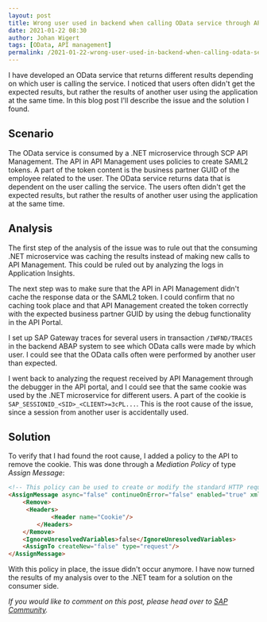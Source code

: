 ```yaml
---
layout: post
title: Wrong user used in backend when calling OData service through API Management with SAML2 token
date: 2021-01-22 08:30
author: Johan Wigert
tags: [OData, API management]
permalink: /2021-01-22-wrong-user-used-in-backend-when-calling-odata-service-through-api-management-with-saml2-token/
---
```


I have developed an OData service that returns different results depending on which user is calling the service. I noticed that users often didn't get the expected results, but rather the results of another user using the application at the same time. In this blog post I'll describe the issue and the solution I found.
<!--more-->

## Scenario

The OData service is consumed by a .NET microservice through SCP API Management. The API in API Management uses policies to create SAML2 tokens. A part of the token content is the business partner GUID of the employee related to the user. The OData service returns data that is dependent on the user calling the service. The users often didn't get the expected results, but rather the results of another user using the application at the same time.

## Analysis

The first step of the analysis of the issue was to rule out that the consuming .NET microservice was caching the results instead of making new calls to API Management. This could be ruled out by analyzing the logs in Application Insights.

The next step was to make sure that the API in API Management didn't cache the response data or the SAML2 token. I could confirm that no caching took place and that API Management created the token correctly with the expected business partner GUID by using the debug functionality in the API Portal.

I set up SAP Gateway traces for several users in transaction `/IWFND/TRACES` in the backend ABAP system to see which OData calls were made by which user. I could see that the OData calls often were performed by another user than expected.

I went back to analyzing the request received by API Management through the debugger in the API portal, and I could see that the same cookie was used by the .NET microservice for different users. A part of the cookie is `SAP_SESSIONID_<SID>_<CLIENT>=3cPL...`. This is the root cause of the issue, since a session from another user is accidentally used.

## Solution

To verify that I had found the root cause, I added a policy to the API to remove the cookie. This was done through a _Mediation Policy_ of type _Assign Message_:

```html
<!-- This policy can be used to create or modify the standard HTTP request and response messages -->
<AssignMessage async="false" continueOnError="false" enabled="true" xmlns='http://www.sap.com/apimgmt'>
	<Remove>
	 <Headers>
            <Header name="Cookie"/>
        </Headers>
	</Remove>
	<IgnoreUnresolvedVariables>false</IgnoreUnresolvedVariables>
	<AssignTo createNew="false" type="request"/>
</AssignMessage>
```

With this policy in place, the issue didn't occur anymore. I have now turned the results of my analysis over to the .NET team for a solution on the consumer side.

_If you would like to comment on this post, please head over to [SAP Community](https://blogs.sap.com/2021/01/22/wrong-user-used-in-backend-when-calling-odata-service-through-api-management-with-saml2-token/)._
